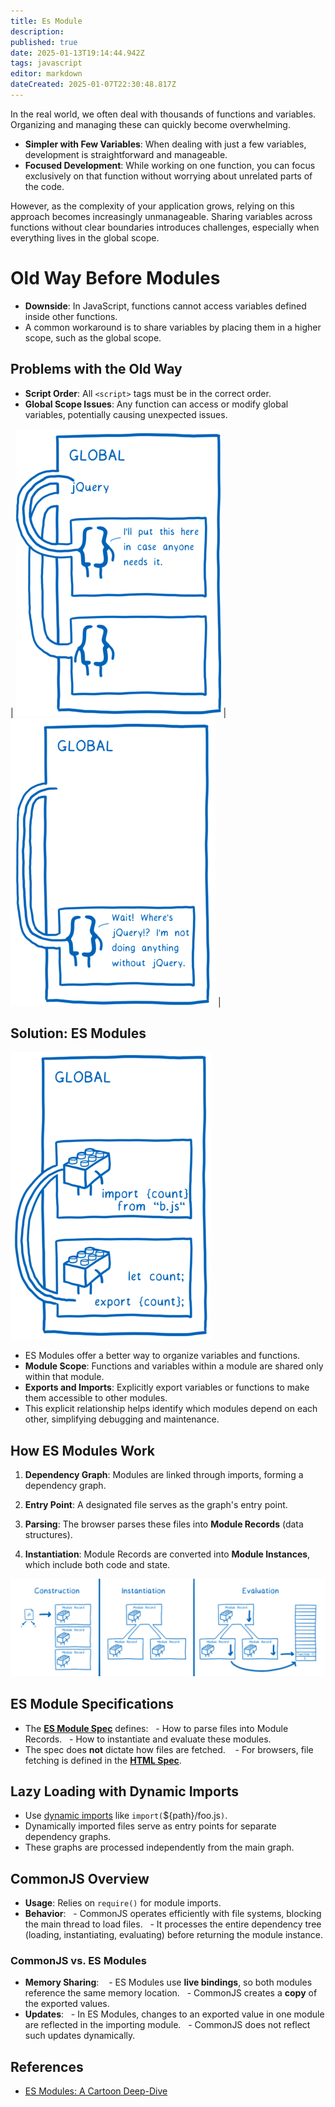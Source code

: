 ```yaml
---
title: Es Module
description: 
published: true
date: 2025-01-13T19:14:44.942Z
tags: javascript
editor: markdown
dateCreated: 2025-01-07T22:30:48.817Z
---
```


In the real world, we often deal with thousands of functions and variables. Organizing and managing these can quickly become overwhelming.

- **Simpler with Few Variables**: When dealing with just a few variables, development is straightforward and manageable.
- **Focused Development**: While working on one function, you can focus exclusively on that function without worrying about unrelated parts of the code.

However, as the complexity of your application grows, relying on this approach becomes increasingly unmanageable. Sharing variables across functions without clear boundaries introduces challenges, especially when everything lives in the global scope.

# Old Way Before Modules

- **Downside**: In JavaScript, functions cannot access variables defined inside other functions.
- A common workaround is to share variables by placing them in a higher scope, such as the global scope.

## Problems with the Old Way

- **Script Order**: All `<script>` tags must be in the correct order.
- **Global Scope Issues**: Any function can access or modify global variables, potentially causing unexpected issues.

| ![js_sharing_global_scope.png](/javascript/js_sharing_global_scope.png) | ![js_global_scope_issue.png](/javascript/js_global_scope_issue.png) |

  
## Solution: ES Modules

![es_module_scope.png](/javascript/es_module_scope.png)

- ES Modules offer a better way to organize variables and functions.
- **Module Scope**: Functions and variables within a module are shared only within that module.
- **Exports and Imports**: Explicitly export variables or functions to make them accessible to other modules.
- This explicit relationship helps identify which modules depend on each other, simplifying debugging and maintenance.

## How ES Modules Work

  1. **Dependency Graph**: Modules are linked through imports, forming a dependency graph.

2. **Entry Point**: A designated file serves as the graph's entry point.

3. **Parsing**: The browser parses these files into **Module Records** (data structures).

4. **Instantiation**: Module Records are converted into **Module Instances**, which include both code and state.
  

![es_three_phases.png](/javascript/es_three_phases.png)

## ES Module Specifications


- The **[ES Module Spec](https://tc39.github.io/ecma262/#sec-modules)** defines:
  - How to parse files into Module Records.
  - How to instantiate and evaluate these modules.
- The spec does **not** dictate how files are fetched. 
  - For browsers, file fetching is defined in the **[HTML Spec](https://html.spec.whatwg.org/#fetch-a-module-script-tree)**.

## Lazy Loading with Dynamic Imports

- Use [dynamic imports](https://github.com/tc39/proposal-dynamic-import) like `import(`${path}/foo.js`)`.
- Dynamically imported files serve as entry points for separate dependency graphs.
- These graphs are processed independently from the main graph.

## CommonJS Overview

- **Usage**: Relies on `require()` for module imports.
- **Behavior**:
  - CommonJS operates efficiently with file systems, blocking the main thread to load files.
  - It processes the entire dependency tree (loading, instantiating, evaluating) before returning the module instance.

### CommonJS vs. ES Modules

- **Memory Sharing**: 
  - ES Modules use **live bindings**, so both modules reference the same memory location.
  - CommonJS creates a **copy** of the exported values.
- **Updates**:
  - In ES Modules, changes to an exported value in one module are reflected in the importing module.
  - CommonJS does not reflect such updates dynamically.
## References
- [ES Modules: A Cartoon Deep-Dive](https://hacks.mozilla.org/2018/03/es-modules-a-cartoon-deep-dive/)